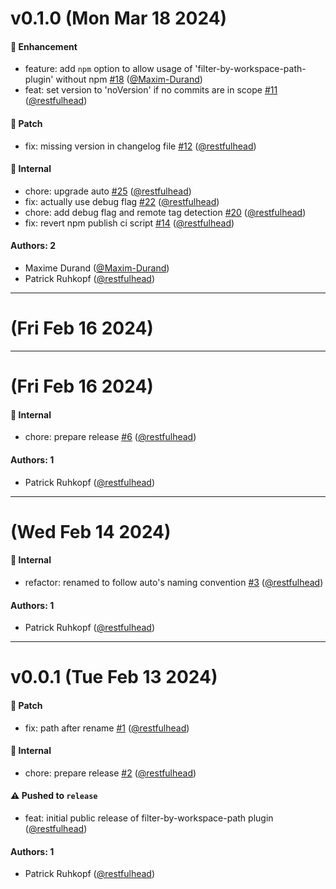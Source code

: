 # v0.1.0 (Mon Mar 18 2024)

#### 🚀 Enhancement

- feature: add `npm` option to allow usage of 'filter-by-workspace-path-plugin' without npm [#18](https://github.com/restfulhead/npm-auto-plugins/pull/18) ([@Maxim-Durand](https://github.com/Maxim-Durand))
- feat: set version to 'noVersion' if no commits are in scope [#11](https://github.com/restfulhead/npm-auto-plugins/pull/11) ([@restfulhead](https://github.com/restfulhead))

#### 🐛 Patch

- fix: missing version in changelog file [#12](https://github.com/restfulhead/npm-auto-plugins/pull/12) ([@restfulhead](https://github.com/restfulhead))

#### 🔩 Internal

- chore: upgrade auto [#25](https://github.com/restfulhead/npm-auto-plugins/pull/25) ([@restfulhead](https://github.com/restfulhead))
- fix: actually use debug flag [#22](https://github.com/restfulhead/npm-auto-plugins/pull/22) ([@restfulhead](https://github.com/restfulhead))
- chore: add debug flag and remote tag detection [#20](https://github.com/restfulhead/npm-auto-plugins/pull/20) ([@restfulhead](https://github.com/restfulhead))
- fix: revert npm publish ci script [#14](https://github.com/restfulhead/npm-auto-plugins/pull/14) ([@restfulhead](https://github.com/restfulhead))

#### Authors: 2

- Maxime Durand ([@Maxim-Durand](https://github.com/Maxim-Durand))
- Patrick Ruhkopf ([@restfulhead](https://github.com/restfulhead))

---

# (Fri Feb 16 2024)



---

# (Fri Feb 16 2024)

#### 🔩 Internal

- chore: prepare release [#6](https://github.com/restfulhead/npm-auto-plugins/pull/6) ([@restfulhead](https://github.com/restfulhead))

#### Authors: 1

- Patrick Ruhkopf ([@restfulhead](https://github.com/restfulhead))

---

# (Wed Feb 14 2024)

#### 🔩 Internal

- refactor: renamed to follow auto's naming convention [#3](https://github.com/restfulhead/npm-auto-plugins/pull/3) ([@restfulhead](https://github.com/restfulhead))

#### Authors: 1

- Patrick Ruhkopf ([@restfulhead](https://github.com/restfulhead))

---

# v0.0.1 (Tue Feb 13 2024)

#### 🐛 Patch

- fix: path after rename [#1](https://github.com/restfulhead/npm-auto-plugins/pull/1) ([@restfulhead](https://github.com/restfulhead))

#### 🔩 Internal

- chore: prepare release [#2](https://github.com/restfulhead/npm-auto-plugins/pull/2) ([@restfulhead](https://github.com/restfulhead))

#### ⚠️ Pushed to `release`

- feat: initial public release of filter-by-workspace-path plugin ([@restfulhead](https://github.com/restfulhead))

#### Authors: 1

- Patrick Ruhkopf ([@restfulhead](https://github.com/restfulhead))

